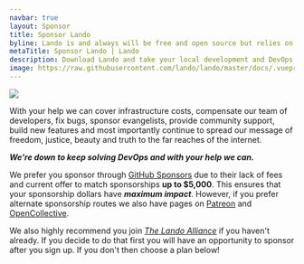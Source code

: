 ```yaml
---
navbar: true
layout: Sponsor
title: Sponsor Lando
byline: Lando is and always will be free and open source but relies on your support to cover infrastructure costs and contributor time.
metaTitle: Sponsor Lando | Lando
description: Download Lando and take your local development and DevOps workflow to lightspeed.
image: https://raw.githubusercontent.com/lando/lando/master/docs/.vuepress/public/images/hero-pink.png
---
```


<div class="seal-of-liberation">
  <img src="/images/lando-alliance.png">
</div>


<div class="liberation-manifesto">
  <p>
  With your help we can cover infrastructure costs, compensate our team of developers, fix bugs, sponsor evangelists, provide community support, build new features and most importantly continue to spread our message of freedom, justice, beauty and truth to the far reaches of the internet.

  *__We're down to keep solving DevOps and with your help we can.__*

  We prefer you sponsor through [GitHub Sponsors](https://github.com/sponsors/lando) due to their lack of fees and current offer to match sponsorships __up to $5,000__. This ensures that your sponsorship dollars have *__maximum impact__*. However, if you prefer alternate sponsorship routes we also have pages on [Patreon](https://www.patreon.com/devwithlando) and [OpenCollective](https://opencollective.com/devwithlando).

  We also highly recommend you join *[The Lando Alliance](/alliance/join)* if you haven't already. If you decide to do that first you will have an opportunity to sponsor after you sign up. If you don't then choose a plan below!
  </p>
</div>
